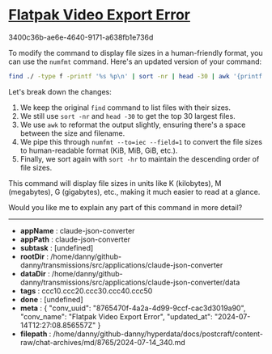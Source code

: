 # [Flatpak Video Export Error](https://claude.ai/chat/8765470f-4a2a-4d99-9ccf-cac3d3019a90)

3400c36b-ae6e-4640-9171-a638fb1e736d

 To modify the command to display file sizes in a human-friendly format, you can use the `numfmt` command. Here's an updated version of your command:

```bash
find ./ -type f -printf '%s %p\n' | sort -nr | head -30 | awk '{printf "%s %s\n", $1, $2}' | numfmt --to=iec --field=1 | sort -hr
```

Let's break down the changes:

1. We keep the original `find` command to list files with their sizes.
2. We still use `sort -nr` and `head -30` to get the top 30 largest files.
3. We use `awk` to reformat the output slightly, ensuring there's a space between the size and filename.
4. We pipe this through `numfmt --to=iec --field=1` to convert the file sizes to human-readable format (KiB, MiB, GiB, etc.).
5. Finally, we sort again with `sort -hr` to maintain the descending order of file sizes.

This command will display file sizes in units like K (kilobytes), M (megabytes), G (gigabytes), etc., making it much easier to read at a glance.

Would you like me to explain any part of this command in more detail?

---

* **appName** : claude-json-converter
* **appPath** : claude-json-converter
* **subtask** : [undefined]
* **rootDir** : /home/danny/github-danny/transmissions/src/applications/claude-json-converter
* **dataDir** : /home/danny/github-danny/transmissions/src/applications/claude-json-converter/data
* **tags** : ccc10.ccc20.ccc30.ccc40.ccc50
* **done** : [undefined]
* **meta** : {
  "conv_uuid": "8765470f-4a2a-4d99-9ccf-cac3d3019a90",
  "conv_name": "Flatpak Video Export Error",
  "updated_at": "2024-07-14T12:27:08.856557Z"
}
* **filepath** : /home/danny/github-danny/hyperdata/docs/postcraft/content-raw/chat-archives/md/8765/2024-07-14_340.md